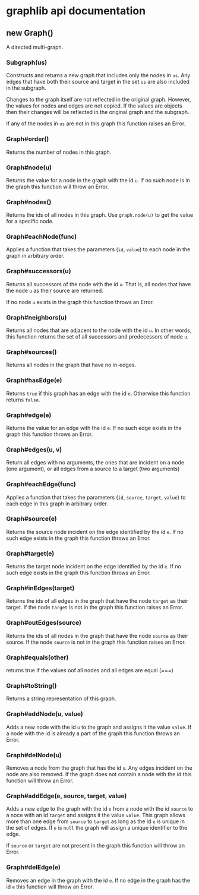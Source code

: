 # graphlib api documentation

## new Graph()
A directed multi-graph.

### Subgraph(us)

Constructs and returns a new graph that includes only the nodes in `us`. Any
edges that have both their source and target in the set `us` are also
included in the subgraph.
 
Changes to the graph itself are not reflected in the original graph.
However, the values for nodes and edges are not copied. If the values are
objects then their changes will be reflected in the original graph and the
subgraph.
 
If any of the nodes in `us` are not in this graph this function raises an
Error.

### Graph#order()
Returns the number of nodes in this graph.

### Graph#node(u)
Returns the value for a node in the graph with the id `u`. If no such node
is in the graph this function will throw an Error.

### Graph#nodes()
Returns the ids of all nodes in this graph. Use `graph.node(u)` to get the
value for a specific node.

### Graph#eachNode(func)
Applies a function that takes the parameters (`id`, `value`) to each node in
the graph in arbitrary order.

### Graph#successors(u)

Returns all successors of the node with the id `u`. That is, all nodes
that have the node `u` as their source are returned.
 
If no node `u` exists in the graph this function throws an Error.

### Graph#neighbors(u)

Returns all nodes that are adjacent to the node with the id `u`. In other
words, this function returns the set of all successors and predecessors of
node `u`.

### Graph#sources()

Returns all nodes in the graph that have no in-edges.

### Graph#hasEdge(e)

Returns `true` if this graph has an edge with the id `e`. Otherwise this
function returns `false`.

### Graph#edge(e)
Returns the value for an edge with the id `e`. If no such edge exists in
the graph this function throws an Error.

### Graph#edges(u, v)
Return all edges with no arguments,
the ones that are incident on a node (one argument),
or all edges from a source to a target (two arguments)

### Graph#eachEdge(func)
Applies a function that takes the parameters (`id`, `source`, `target`,
`value`) to each edge in this graph in arbitrary order.

### Graph#source(e)
Returns the source node incident on the edge identified by the id `e`. If no
such edge exists in the graph this function throws an Error.

### Graph#target(e)
Returns the target node incident on the edge identified by the id `e`. If no
such edge exists in the graph this function throws an Error.

### Graph#inEdges(target)
Returns the ids of all edges in the graph that have the node `target` as
their target. If the node `target` is not in the graph this function raises
an Error.

### Graph#outEdges(source)
Returns the ids of all nodes in the graph that have the node `source` as
their source. If the node `source` is not in the graph this function raises
an Error.

### Graph#equals(other)
returns true if the values oof all nodes and all edges are equal (===)

### Graph#toString()
Returns a string representation of this graph.

### Graph#addNode(u, value)
Adds a new node with the id `u` to the graph and assigns it the value
`value`. If a node with the id is already a part of the graph this function
throws an Error.

### Graph#delNode(u)
Removes a node from the graph that has the id `u`. Any edges incident on the
node are also removed. If the graph does not contain a node with the id this
function will throw an Error.

### Graph#addEdge(e, source, target, value)
Adds a new edge to the graph with the id `e` from a node with the id `source`
to a noce with an id `target` and assigns it the value `value`. This graph
allows more than one edge from `source` to `target` as long as the id `e`
is unique in the set of edges. If `e` is `null` the graph will assign a
unique identifier to the edge.
 
If `source` or `target` are not present in the graph this function will
throw an Error.

### Graph#delEdge(e)
Removes an edge in the graph with the id `e`. If no edge in the graph has
the id `e` this function will throw an Error.
